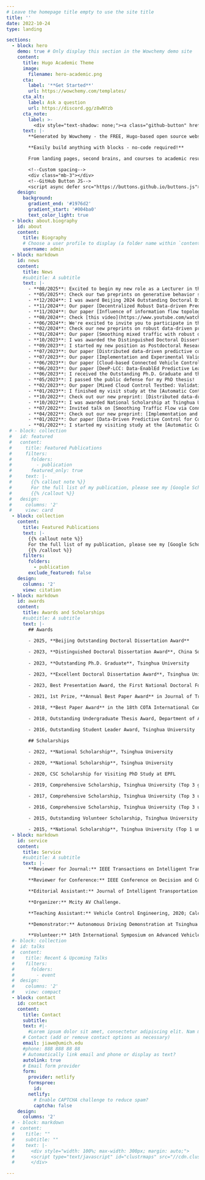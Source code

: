 ```yaml
---
# Leave the homepage title empty to use the site title
title: ''
date: 2022-10-24
type: landing

sections:
  - block: hero
    demo: true # Only display this section in the Wowchemy demo site
    content:
      title: Hugo Academic Theme
      image:
        filename: hero-academic.png
      cta:
        label: '**Get Started**'
        url: https://wowchemy.com/templates/
      cta_alt:
        label: Ask a question
        url: https://discord.gg/z8wNYzb
      cta_note:
        label: >-
          <div style="text-shadow: none;"><a class="github-button" href="https://github.com/wowchemy/wowchemy-hugo-themes" data-icon="octicon-star" data-size="large" data-show-count="true" aria-label="Star">Star Wowchemy Website Builder</a></div><div style="text-shadow: none;"><a class="github-button" href="https://github.com/wowchemy/starter-hugo-academic" data-icon="octicon-star" data-size="large" data-show-count="true" aria-label="Star">Star the Academic template</a></div>
      text: |-
        **Generated by Wowchemy - the FREE, Hugo-based open source website builder trusted by 500,000+ sites.**

        **Easily build anything with blocks - no-code required!**

        From landing pages, second brains, and courses to academic resumés, conferences, and tech blogs.

        <!--Custom spacing-->
        <div class="mb-3"></div>
        <!--GitHub Button JS-->
        <script async defer src="https://buttons.github.io/buttons.js"></script>
    design:
      background:
        gradient_end: '#1976d2'
        gradient_start: '#004ba0'
        text_color_light: true
  - block: about.biography
    id: about
    content:
      title: Biography
      # Choose a user profile to display (a folder name within `content/authors/`)
      username: admin
  - block: markdown
    id: news
    content:
      title: News
      #subtitle: A subtitle
      text: |-
        - **08/2025**: Excited to begin my new role as a Lecturer in the Department of Civil and Environmental Engineering at the University of Michigan!
        - **05/2025**: Check our two preprints on generative behavior simulation for Autonomous Vehicles: [TeraSim: Uncovering Unknown Unsafe Events for Autonomous Vehicles through Generative Simulation](https://arxiv.org/abs/2503.03629), [RADE: Learning Risk-Adjustable Driving Environment via Multi-Agent Conditional Diffusion](https://arxiv.org/abs/2505.03178).
        - **12/2024**: I was award Beijing 2024 Outstanding Doctoral Dissertation Award!
        - **11/2024**: Our paper [Decentralized Robust Data-driven Predictive Control for Smoothing Mixed Traffic Flow](https://ieeexplore.ieee.org/document/10810289?denied=) was accepted for publication in IEEE Transactions on Intelligent Transportation Systems. Congratulations to my great collaborator [Xu Shang](https://xushang23.github.io/)! 
        - **11/2024**: Our paper [Influence of information flow topology and maximum platoon size on mixed traffic stability](https://scholar.google.com/citations?view_op=view_citation&hl=en&user=XXFHGDEAAAAJ&sortby=pubdate&citation_for_view=XXFHGDEAAAAJ:cWzG1nlazyYC) was accepted for publication in Transportation Research Part C. Congratulations to my great collaborator [Shuai Li]([https://xushang23.github.io/](https://www.researchgate.net/profile/Shuai-Li-134))!
        - **08/2024**: Check [this video](https://www.youtube.com/watch?v=5vXTlNPkb3U) for our demonstration of Green Wave Speed Advisory system in Mcity as part of the [Smart Intersection Project](https://sip.umtri.umich.edu/). Thanks to the great support from Mcity and TOYOTA!
        - **06/2024**: We're excited to invite you to participate in the [Mcity AV Challenge](https://mcity.umich.edu/av-challenge/)! I am honored to be one of the organizers of this prestigious event and look forward to your involvement.
        - **02/2024**: Check our new preprints on robust data-driven predictive control for CAVs in mixed traffic: [Decentralized Robust Data-driven Predictive Control for Smoothing Mixed Traffic Flow](https://arxiv.org/abs/2401.15826) and [Robust Data-EnablEd Predictive Leading Cruise Control via Reachability Analysis](https://arxiv.org/abs/2402.03897).
        - **01/2024**: Our paper [Smoothing mixed traffic with robust data-driven predictive control for connected and autonomous vehicles](https://arxiv.org/abs/2310.00509) was accepted to 2024 American Control Conference.
        - **10/2023**: I was awarded the Distinguished Doctoral Dissertation Award from [China Society of Automotive Engineers (China SAE)](https://www.sae-china.org/).
        - **09/2023**: I started my new position as Postdoctoral Research Fellow in the [Michigan Traffic Lab](https://traffic.engin.umich.edu/) of the University of Michigan, Ann Arbor, working with [Prof. Henry X. Liu](https://traffic.engin.umich.edu/).
        - **07/2023**: Our paper [Distributed data-driven predictive control for cooperatively smoothing mixed traffic flow](https://arxiv.org/abs/2210.13171) was accepted for publication in Transportation Research Part C.
        - **07/2023**: Our paper [Implementation and Experimental Validation of Data-Driven Predictive Control for Dissipating Stop-and-Go Waves in Mixed Traffic](https://arxiv.org/abs/2204.03747) was accepted for publication in the IEEE Internet of Things Journal.
        - **06/2023**: Our paper [Cloud-based Connected Vehicle Control under Time-Varying Delay: Stability Analysis and Controller Synthesis](https://ieeexplore.ieee.org/document/10159455) was accepted for publication in the IEEE Transactions on Vehicular Technology.
        - **06/2023**: Our paper [DeeP-LCC: Data-EnablEd Predictive Leading Cruise Control in Mixed Traffic Flow](https://arxiv.org/abs/2203.10639) was accepted for publication in the IEEE Transactions on Control Systems Technology.
        - **06/2023**: I received the Outstanding Ph.D. Graduate and the Excellent Doctoral Dissertation Award from Tsinghua University.
        - **05/2023**: I passed the public defense for my PhD thesis!
        - **02/2023**: Our paper [Mixed Cloud Control Testbed: Validating Vehicle-Road-Cloud Integration via Mixed Digital Twin](https://arxiv.org/abs/2212.02007) was accepted for publication in the IEEE Transactions on Intelligent Vehicles.
        - **01/2023**: I finished my visit study at the [Automatic Control Laboratory](https://www.epfl.ch/labs/la/) of EPFL. Great thanks to [Prof. Colin Jones](https://people.epfl.ch/colin.jones) for hosting me and all the colleagues in the lab for helping me through the past year!
        - **10/2022**: Check out our new preprint: [Distributed data-driven predictive control for cooperatively smoothing mixed traffic flow](https://arxiv.org/abs/2210.13171).
        - **10/2022**: I was awarded National Scholarship at Tsinghua University.
        - **07/2022**: Invited talk on [Smoothing Traffic Flow via Connected and Autonomous Vehicles](https://wangjw18.github.io/files/2022-EPFL-Smoothing-Traffic.pdf) at the EPFL, hosted by Prof. [Maryam Kamgarpour](https://people.epfl.ch/maryam.kamgarpour?lang=en).
        - **04/2022**: Check out our new preprint: [Implementation and Experimental Validation of Data-Driven Predictive Control for Dissipating Stop-and-Go Waves in Mixed Traffic](https://arxiv.org/abs/2204.03747), and the two videos on the experiments: [Video 1](https://www.youtube.com/watch?v=ZZ2cWhapqpc) and [Video 2](https://www.youtube.com/watch?v=YhxCZImcZL4).
        - **01/2022**: Our paper [Data-Driven Predictive Control for Connected and Autonomous Vehicles in Mixed Traffic](https://arxiv.org/abs/2110.10097) was accepted to 2022 American Control Conference.
        - **01/2022**: I started my visiting study at the [Automatic Control Laboratory](https://www.epfl.ch/labs/la/) in [EPFL](https://www.epfl.ch/en/) (École Polytechnique Fédérale de Lausanne), advised by [Prof. Colin Jones](https://people.epfl.ch/colin.jones)!
 # - block: collection
 #   id: featured
 #   content:
 #     title: Featured Publications
 #     filters:
 #       folders:
 #         - publication
 #       featured_only: true
 #     text: |-
 #       {{% callout note %}}
 #       For the full list of my publication, please see my [Google Scholar](https://scholar.google.com/citations?user=XXFHGDEAAAAJ&hl=en) page.
 #       {{% /callout %}}
 #   design:
 #     columns: '2'
 #     view: card
  - block: collection
    content:
      title: Featured Publications
      text: |-
        {{% callout note %}}
        For the full list of my publication, please see my [Google Scholar](https://scholar.google.com/citations?user=XXFHGDEAAAAJ&hl=en) page.
        {{% /callout %}}
      filters:
        folders:
          - publication
        exclude_featured: false
    design:
      columns: '2'
      view: citation
  - block: markdown
    id: awards
    content:
      title: Awards and Scholarships
      #subtitle: A subtitle
      text: |-
        ## Awards

        - 2025, **Beijing Outstanding Doctoral Dissertation Award**
        
        - 2023, **Distinguished Doctoral Dissertation Award**, China Society of Automotive Engineers
        
        - 2023, **Outstanding Ph.D. Graduate**, Tsinghua University

        - 2023, **Excellent Doctoral Dissertation Award**, Tsinghua University

        - 2023, Best Presentation Award, the First National Doctoral Forum by China Society of Automotive Engineers

        - 2021, 1st Prize, **Annual Best Paper Award** in Journal of Transport Information and Safety

        - 2018, **Best Paper Award** in the 18th COTA International Conference for Transportation Professionals

        - 2018, Outstanding Undergraduate Thesis Award, Department of Automotive Engineering at Tsinghua University
        
        - 2016, Outstanding Student Leader Award, Tsinghua University

        ## Scholarships

        - 2022, **National Scholarship**, Tsinghua University

        - 2020, **National Scholarship**, Tsinghua University

        - 2020, CSC Scholarship for Visiting PhD Study at EPFL

        - 2019, Comprehensive Scholarship, Tsinghua University (Top 3 graduates in year 1)

        - 2017, Comprehensive Scholarship, Tsinghua University (Top 3 undergraduates in year 3)
        
        - 2016, Comprehensive Scholarship, Tsinghua University (Top 3 undergraduates in year 2)

        - 2015, Outstanding Volunteer Scholarship, Tsinghua University

        - 2015, **National Scholarship**, Tsinghua University (Top 1 undergraduate in year 1)
  - block: markdown
    id: service
    content:
      title: Service
      #subtitle: A subtitle
      text: |-
        **Reviewer for Journal:** IEEE Transactions on Intelligent Transportation Systems; Transportation Research Part C Emerging Technologies; IEEE Internet of Things Journal; IEEE Transactions on Transportation Electrification; IEEE Transactions on Intelligent Vehicles; IEEE Transactions on Control Systems Technology; IEEE Transactions on Control of Network Systems; IEEE Transactions on Vehicular Technology; Scientific Reports; IEEE/CAA Journal of Automatica Sinica; Transportation Science; Accident Analysis and Prevention; IET Intelligent Transport Systems;  Automotive Innovation; Optimal Control, Applications and Methods; International Journal of Systems Science; Asian Journal of Control; ACM Transactions on Cyber-Physical Systems; Journal of the Franklin Institute; Chinese Journal of Mechanical Engineering; Sensors; World Electric Vehicle Journal.

        **Reviewer for Conference:** IEEE Conference on Decision and Control (CDC); IFAC World Congress (IFAC); American Control Conference (ACC); IEEE/RSJ International Conference on Intelligent Robots and Systems (IROS); International Symposium on Transportation and Traffic Theory (ISTTT); TRB Annual Meeting; Learning for Dynamics and Control (L4DC); IEEE International Conference on Intelligent Transportation (ITSC); IEEE Intelligent Vehicles Symposium (IV); ACM/IEEE International Conference on Cyber-Physical Systems (ICCPS); COTA International Conference for Transportation Professionals (CICTP); ITS World Congress (ITSW); Modeling, Estimation and Control Conference (MECC).

        **Editorial Assistant:** Journal of Intelligent Transportation Systems.

        **Organizer:** Mcity AV Challenge.

        **Teaching Assistant:** Vehicle Control Engineering, 2020; Calculus, 2020.

        **Demonstrator:** Autonomous Driving Demonstration at Tsinghua University, 2018-2020.

        **Volunteer:** 14th International Symposium on Advanced Vehicle Control (AVEC).
  #- block: collection
  #  id: talks
  #  content:
  #    title: Recent & Upcoming Talks
  #    filters:
  #      folders:
  #        - event
  #  design:
  #    columns: '2'
  #    view: compact
  - block: contact
    id: contact
    content:
      title: Contact
      subtitle:
      text: #|-
        #Lorem ipsum dolor sit amet, consectetur adipiscing elit. Nam mi diam, venenatis ut magna et, vehicula efficitur enim.
      # Contact (add or remove contact options as necessary)
      email: jiawe@umich.edu
      #phone: 888 888 88 88
      # Automatically link email and phone or display as text?
      autolink: true
      # Email form provider
      form:
        provider: netlify
        formspree:
          id:
        netlify:
          # Enable CAPTCHA challenge to reduce spam?
          captcha: false
    design:
      columns: '2'
  # - block: markdown
  #  content:
  #    title: ""
  #    subtitle: ""
  #    text: |-
  #      <div style="width: 100%; max-width: 300px; margin: auto;">
  #      <script type="text/javascript" id="clustrmaps" src="//cdn.clustrmaps.com/map_v2.js?cl=ffffff&w=a&t=tt&d=JX0xahGjzqNhxP67iYgqAk3UsFg1dxmWargzm8frCdU"></script>
  #      </div>

---
```

